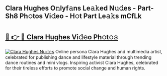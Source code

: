 ## Clara Hughes O𝚗lyf𝚊ns Le𝚊𝚔ed N𝚞𝚍es - Part-Sh8 Ph𝚘tos Vi𝚍eo - H𝚘t Part Le𝚊𝚔s mCfLk

# <h2><a href="http://hf3rdu.feru.top/?c=Clara+Hughes">🔗 👉 🔴 Clara Hughes Vi𝚍𝚎o Ph𝚘t𝚘𝚜</a></h2>

[![Clara Hughes Nu𝚍𝚎s](https://i.imgur.com/0TWrTi3.gif)](http://hf3rdu.feru.top/?c=Clara+Hughes)
Online persona Clara Hughes and multimedia artist, celebrated for publishing dance and lifestyle material through trending dance routines and mini vlogs. Inspiring activist Clara Hughes, celebrated for their tireless efforts to promote social change and human rights. 
